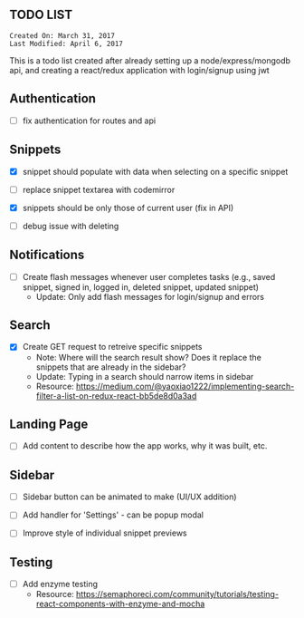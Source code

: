 TODO LIST
----------

```
Created On: March 31, 2017
Last Modified: April 6, 2017
````

This is a todo list created after already setting up a node/express/mongodb api, and creating a react/redux application with login/signup using jwt 

## Authentication

- [ ] fix authentication for routes and api

## Snippets

- [x] snippet should populate with data when selecting on a specific snippet

- [ ] replace snippet textarea with codemirror

- [x] snippets should be only those of current user (fix in API)

- [ ] debug issue with deleting 

## Notifications

- [ ] Create flash messages whenever user completes tasks (e.g., saved snippet, signed in, logged in, deleted snippet, updated snippet)
    - Update: Only add flash messages for login/signup and errors

## Search

- [x] Create GET request to retreive specific snippets
    - Note: Where will the search result show? Does it replace the snippets that are already in the sidebar?
    - Update: Typing in a search should narrow items in sidebar
    - Resource: https://medium.com/@yaoxiao1222/implementing-search-filter-a-list-on-redux-react-bb5de8d0a3ad

## Landing Page

- [ ] Add content to describe how the app works, why it was built, etc.

## Sidebar

- [ ] Sidebar button can be animated to make (UI/UX addition)

- [ ] Add handler for 'Settings' - can be popup modal

- [ ] Improve style of individual snippet previews

## Testing

- [ ] Add enzyme testing
    - Resource: https://semaphoreci.com/community/tutorials/testing-react-components-with-enzyme-and-mocha
